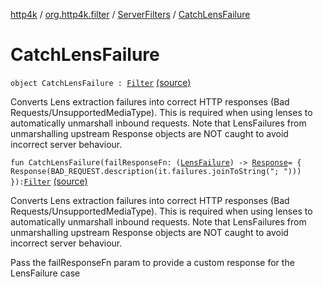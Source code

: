[http4k](../../index.md) / [org.http4k.filter](../index.md) / [ServerFilters](index.md) / [CatchLensFailure](./-catch-lens-failure.md)

# CatchLensFailure

`object CatchLensFailure : `[`Filter`](../../org.http4k.core/-filter/index.md) [(source)](https://github.com/http4k/http4k/blob/master/http4k-core/src/main/kotlin/org/http4k/filter/ServerFilters.kt#L184)

Converts Lens extraction failures into correct HTTP responses (Bad Requests/UnsupportedMediaType).
This is required when using lenses to automatically unmarshall inbound requests.
Note that LensFailures from unmarshalling upstream Response objects are NOT caught to avoid incorrect server behaviour.

`fun CatchLensFailure(failResponseFn: (`[`LensFailure`](../../org.http4k.lens/-lens-failure/index.md)`) -> `[`Response`](../../org.http4k.core/-response/index.md)` = {
        Response(BAD_REQUEST.description(it.failures.joinToString("; ")))
    }): `[`Filter`](../../org.http4k.core/-filter/index.md) [(source)](https://github.com/http4k/http4k/blob/master/http4k-core/src/main/kotlin/org/http4k/filter/ServerFilters.kt#L193)

Converts Lens extraction failures into correct HTTP responses (Bad Requests/UnsupportedMediaType).
This is required when using lenses to automatically unmarshall inbound requests.
Note that LensFailures from unmarshalling upstream Response objects are NOT caught to avoid incorrect server behaviour.

Pass the failResponseFn param to provide a custom response for the LensFailure case


